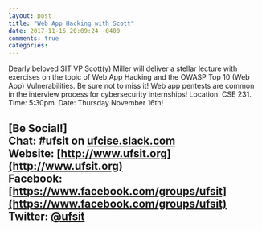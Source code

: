 ```yaml
---
layout: post
title: "Web App Hacking with Scott"
date: 2017-11-16 20:09:24 -0400
comments: true
categories: 
---
```

Dearly beloved SIT VP Scott(y) Miller will deliver a stellar lecture with exercises on the topic of Web App Hacking and the OWASP Top 10 (Web App) Vulnerabilities. Be sure not to miss it! Web app pentests are common in the interview process for cybersecurity internships!
Location: CSE 231. Time: 5:30pm. Date: Thursday November 16th! 
<!-- MORE -->
[Be Social!]   
Chat: #ufsit on [ufcise.slack.com](https://ufcise.slack.com)  
Website: [http://www.ufsit.org](http://www.ufsit.org)   
Facebook: [https://www.facebook.com/groups/ufsit](https://www.facebook.com/groups/ufsit)   
Twitter: [@ufsit](https://twitter.com/ufsit)   
---





